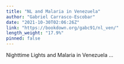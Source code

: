 ```yaml
---
title: "NL and Malaria in Venezuela"
author: "Gabriel Carrasco-Escobar"
date: "2021-10-30T02:06:26Z"
link: "https://bookdown.org/gabc91/nl_ven/"
length_weight: "17.9%"
pinned: false
---
```


Nighttime Lights and Malaria in Venezuela ...
